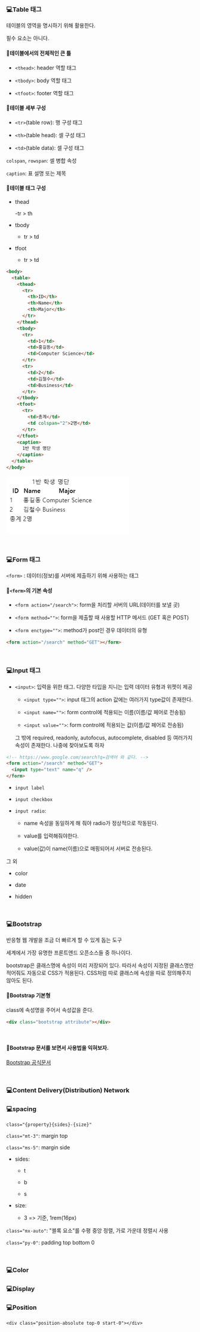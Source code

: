 ### 💻Table 태그

테이블의 영역을 명시하기 위해 활용한다.

필수 요소는 아니다.

#### 🌟테이블에서의 전체적인 큰 틀

- `<thead>`: header 역할 태그

- `<tbody>`: body 역할 태그

- `<tfoot>`: footer 역할 태그

#### 🌟테이블 세부 구성

- `<tr>`(table row): 행 구성 태그

- `<th>`(table head): 셀 구성 태그

- `<td>`(table data): 셀 구성 태그

`colspan`, `rowspan`: 셀 병합 속성

`caption`: 표 설명 또는 제목

#### 🌟테이블 태그 구성

- thead

  -tr > th

- tbody

  - tr > td

- tfoot

  - tr > td

```html
<body>
  <table>
    <thead>
      <tr>
        <th>ID</th>
        <th>Name</th>
        <th>Major</th>
      </tr>
    </thead>
    <tbody>
      <tr>
        <td>1</td>
        <td>홍길동</td>
        <td>Computer Science</td>
      </tr>
      <tr>
        <td>2</td>
        <td>김철수</td>
        <td>Business</td>
      </tr>
    </tbody>
    <tfoot>
      <tr>
        <td>총계</td>
        <td colspan="2">2명</td>
      </tr>
    </tfoot>
    <caption>
      1반 학생 명단
    </caption>
  </table>
</body>
```

![](220905_Web.assets/table.png)

<br>

### 💻Form 태그

`<form>` : 데이터(정보)를 서버에 제출하기 위해 사용하는 태그

#### 🌟`<form>`의 기본 속성

- `<form action="/search">`: form을 처리할 서버의 URL(데이터를 보낼 곳)

- `<form method="">`: form을 제출할 때 사용할 HTTP 메서드 (GET 혹은 POST)

- `<form enctype="">`: method가 post인 경우 데이터의 유형

```html
<form action="/search" method="GET"></form>
```

<br>

### 💻Input 태그

- `<input>`: 입력을 위한 태그. 다양한 타입을 지니는 입력 데이터 유형과 위젯이 제공

  - `<input type="">`: input 태그의 action 값에는 여러가지 type값이 존재한다.

  - `<input name="">`: form control에 적용되는 이름(이름/값 페어로 전송됨)

  - `<input value="">`: form control에 적용되는 값(이름/값 페어로 전송됨)

  그 밖에 required, readonly, autofocus, autocomplete, disabled 등 여러가지 속성이 존재한다. 나중에 찾아보도록 하자

```html
<!-- https://www.google.com/search?q=검색어 와 같다. -->
<form action="/search" method="GET">
  <input type="text" name="q" />
</form>
```

- `input label`

- `input checkbox`

- `input radio`:

  - name 속성을 동일하게 해 줘야 radio가 정상적으로 작동된다.

  - value를 입력해줘야한다.

  - value(값)이 name(이름)으로 매핑되어서 서버로 전송된다.

그 외

- color

- date

- hidden

<br>

### 💻Bootstrap

반응형 웹 개발을 조금 더 빠르게 할 수 있게 돕는 도구

세계에서 가장 유명한 프론트엔드 오픈소스들 중 하나이다.

bootstrap은 클래스명에 속성이 미리 저장되어 있다. 따라서 속성이 지정된 클래스명만 적어줘도 자동으로 CSS가 적용된다. CSS처럼 따로 클래스에 속성을 따로 정의해주지 않아도 된다.

#### 🍯Bootstrap 기본형

class에 속성명을 주어서 속성값을 준다.

```html
<div class="bootstrap attribute"></div>
```

<br>

#### 🌟Bootstrap 문서를 보면서 사용법을 익혀보자.

[Bootstrap 공식문서](https://getbootstrap.kr/docs/5.1/getting-started/introduction/)

<br>

### 💻Content Delivery(Distribution) Network

### 💻spacing

`class="{property}{sides}-{size}"`

`class="mt-3"`: margin top

`class="ms-5"`: margin side

- sides:

  - t

  - b

  - s

- size:

  - 3 => 기준, 1rem(16px)

`class="mx-auto"`: "블록 요소"를 수평 중앙 정렬, 가로 가운데 정렬시 사용

`class="py-0"`: padding top bottom 0

<br>

### 💻Color

### 💻Display

### 💻Position

`<div class="position-absolute top-0 start-0"></div>`
